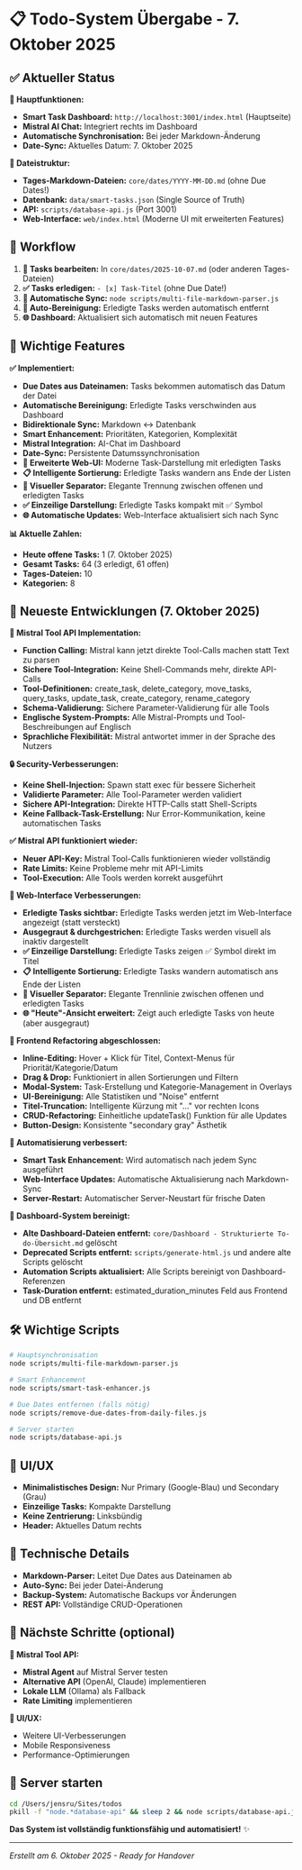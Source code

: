 # 📋 Todo-System Übergabe - 7. Oktober 2025

## ✅ Aktueller Status

**🎯 Hauptfunktionen:**
- **Smart Task Dashboard:** `http://localhost:3001/index.html` (Hauptseite)
- **Mistral AI Chat:** Integriert rechts im Dashboard
- **Automatische Synchronisation:** Bei jeder Markdown-Änderung
- **Date-Sync:** Aktuelles Datum: 7. Oktober 2025

**📁 Dateistruktur:**
- **Tages-Markdown-Dateien:** `core/dates/YYYY-MM-DD.md` (ohne Due Dates!)
- **Datenbank:** `data/smart-tasks.json` (Single Source of Truth)
- **API:** `scripts/database-api.js` (Port 3001)
- **Web-Interface:** `web/index.html` (Moderne UI mit erweiterten Features)

## 🔄 Workflow

1. **📝 Tasks bearbeiten:** In `core/dates/2025-10-07.md` (oder anderen Tages-Dateien)
2. **✅ Tasks erledigen:** `- [x] Task-Titel` (ohne Due Date!)
3. **🔄 Automatische Sync:** `node scripts/multi-file-markdown-parser.js`
4. **🧹 Auto-Bereinigung:** Erledigte Tasks werden automatisch entfernt
5. **🌐 Dashboard:** Aktualisiert sich automatisch mit neuen Features

## 🎯 Wichtige Features

**✅ Implementiert:**
- **Due Dates aus Dateinamen:** Tasks bekommen automatisch das Datum der Datei
- **Automatische Bereinigung:** Erledigte Tasks verschwinden aus Dashboard
- **Bidirektionale Sync:** Markdown ↔ Datenbank
- **Smart Enhancement:** Prioritäten, Kategorien, Komplexität
- **Mistral Integration:** AI-Chat im Dashboard
- **Date-Sync:** Persistente Datumssynchronisation
- **🎨 Erweiterte Web-UI:** Moderne Task-Darstellung mit erledigten Tasks
- **📋 Intelligente Sortierung:** Erledigte Tasks wandern ans Ende der Listen
- **🎯 Visueller Separator:** Elegante Trennung zwischen offenen und erledigten Tasks
- **✅ Einzeilige Darstellung:** Erledigte Tasks kompakt mit ✅ Symbol
- **🌐 Automatische Updates:** Web-Interface aktualisiert sich nach Sync

**📊 Aktuelle Zahlen:**
- **Heute offene Tasks:** 1 (7. Oktober 2025)
- **Gesamt Tasks:** 64 (3 erledigt, 61 offen)
- **Tages-Dateien:** 10
- **Kategorien:** 8

## 🚀 Neueste Entwicklungen (7. Oktober 2025)

**🤖 Mistral Tool API Implementation:**
- **Function Calling:** Mistral kann jetzt direkte Tool-Calls machen statt Text zu parsen
- **Sichere Tool-Integration:** Keine Shell-Commands mehr, direkte API-Calls
- **Tool-Definitionen:** create_task, delete_category, move_tasks, query_tasks, update_task, create_category, rename_category
- **Schema-Validierung:** Sichere Parameter-Validierung für alle Tools
- **Englische System-Prompts:** Alle Mistral-Prompts und Tool-Beschreibungen auf Englisch
- **Sprachliche Flexibilität:** Mistral antwortet immer in der Sprache des Nutzers

**🔒 Security-Verbesserungen:**
- **Keine Shell-Injection:** Spawn statt exec für bessere Sicherheit
- **Validierte Parameter:** Alle Tool-Parameter werden validiert
- **Sichere API-Integration:** Direkte HTTP-Calls statt Shell-Scripts
- **Keine Fallback-Task-Erstellung:** Nur Error-Kommunikation, keine automatischen Tasks

**✅ Mistral API funktioniert wieder:**
- **Neuer API-Key:** Mistral Tool-Calls funktionieren wieder vollständig
- **Rate Limits:** Keine Probleme mehr mit API-Limits
- **Tool-Execution:** Alle Tools werden korrekt ausgeführt

**🎨 Web-Interface Verbesserungen:**
- **Erledigte Tasks sichtbar:** Erledigte Tasks werden jetzt im Web-Interface angezeigt (statt versteckt)
- **Ausgegraut & durchgestrichen:** Erledigte Tasks werden visuell als inaktiv dargestellt
- **✅ Einzeilige Darstellung:** Erledigte Tasks zeigen ✅ Symbol direkt im Titel
- **📋 Intelligente Sortierung:** Erledigte Tasks wandern automatisch ans Ende der Listen
- **🎯 Visueller Separator:** Elegante Trennlinie zwischen offenen und erledigten Tasks
- **🌐 "Heute"-Ansicht erweitert:** Zeigt auch erledigte Tasks von heute (aber ausgegraut)

**🔧 Frontend Refactoring abgeschlossen:**
- **Inline-Editing:** Hover + Klick für Titel, Context-Menus für Priorität/Kategorie/Datum
- **Drag & Drop:** Funktioniert in allen Sortierungen und Filtern
- **Modal-System:** Task-Erstellung und Kategorie-Management in Overlays
- **UI-Bereinigung:** Alle Statistiken und "Noise" entfernt
- **Titel-Truncation:** Intelligente Kürzung mit "..." vor rechten Icons
- **CRUD-Refactoring:** Einheitliche updateTask() Funktion für alle Updates
- **Button-Design:** Konsistente "secondary gray" Ästhetik

**🔄 Automatisierung verbessert:**
- **Smart Task Enhancement:** Wird automatisch nach jedem Sync ausgeführt
- **Web-Interface Updates:** Automatische Aktualisierung nach Markdown-Sync
- **Server-Restart:** Automatischer Server-Neustart für frische Daten

**🧹 Dashboard-System bereinigt:**
- **Alte Dashboard-Dateien entfernt:** `core/Dashboard - Strukturierte To-do-Übersicht.md` gelöscht
- **Deprecated Scripts entfernt:** `scripts/generate-html.js` und andere alte Scripts gelöscht
- **Automation Scripts aktualisiert:** Alle Scripts bereinigt von Dashboard-Referenzen
- **Task-Duration entfernt:** estimated_duration_minutes Feld aus Frontend und DB entfernt

## 🛠️ Wichtige Scripts

```bash
# Hauptsynchronisation
node scripts/multi-file-markdown-parser.js

# Smart Enhancement
node scripts/smart-task-enhancer.js

# Due Dates entfernen (falls nötig)
node scripts/remove-due-dates-from-daily-files.js

# Server starten
node scripts/database-api.js
```

## 🎨 UI/UX

- **Minimalistisches Design:** Nur Primary (Google-Blau) und Secondary (Grau)
- **Einzeilige Tasks:** Kompakte Darstellung
- **Keine Zentrierung:** Linksbündig
- **Header:** Aktuelles Datum rechts

## 🔧 Technische Details

- **Markdown-Parser:** Leitet Due Dates aus Dateinamen ab
- **Auto-Sync:** Bei jeder Datei-Änderung
- **Backup-System:** Automatische Backups vor Änderungen
- **REST API:** Vollständige CRUD-Operationen

## 📝 Nächste Schritte (optional)

**🤖 Mistral Tool API:**
- **Mistral Agent** auf Mistral Server testen
- **Alternative API** (OpenAI, Claude) implementieren
- **Lokale LLM** (Ollama) als Fallback
- **Rate Limiting** implementieren

**🎨 UI/UX:**
- Weitere UI-Verbesserungen
- Mobile Responsiveness
- Performance-Optimierungen

## 🚀 Server starten

```bash
cd /Users/jensru/Sites/todos
pkill -f "node.*database-api" && sleep 2 && node scripts/database-api.js &
```

**Das System ist vollständig funktionsfähig und automatisiert!** ✨

---
*Erstellt am 6. Oktober 2025 - Ready for Handover*
